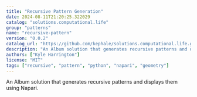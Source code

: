 ```yaml
---
title: "Recursive Pattern Generation"
date: 2024-08-11T21:20:25.322029
catalog: "solutions.computational.life"
group: "patterns"
name: "recursive-pattern"
version: "0.0.2"
catalog_url: "https://github.com/kephale/solutions.computational.life.git"
description: "An Album solution that generates recursive patterns and displays them using Napari."
authors: ["Kyle Harrington"]
license: "MIT"
tags: ["recursive", "pattern", "python", "napari", "geometry"]
---
```


An Album solution that generates recursive patterns and displays them using Napari.

